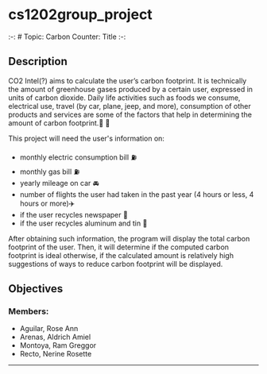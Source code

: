 # cs1202group_project

:-: # Topic: Carbon Counter: Title :-:
    
## Description
 CO2 Intel(?) aims to calculate the user’s carbon footprint. It is technically the amount of greenhouse gases produced by a certain user, expressed in units of carbon dioxide. Daily life activities such as foods we consume, electrical use, travel (by car, plane, jeep, and more), consumption of other products and services are some of the factors that help in determining the amount of carbon footprint.:walking: :leaves: 

This project will need the user's information on:
+ monthly electric consumption bill :fuelpump:
+ monthly gas bill :fuelpump:
+ yearly mileage on car :oncoming_automobile:
+ number of flights the user had taken in the past year (4 hours or less, 4 hours or more):airplane:
+ if the user recycles newspaper :newspaper:
+ if the user recycles aluminum and tin :fork_and_knife:

After obtaining such information, the program will display the total carbon footprint of the user. Then, it will determine if the computed carbon footprint is ideal otherwise, if the calculated amount is relatively high suggestions of ways to reduce carbon footprint will be displayed.

## Objectives

### Members:
- Aguilar, Rose Ann
- Arenas, Aldrich Amiel
- Montoya, Ram Greggor
- Recto, Nerine Rosette
---
